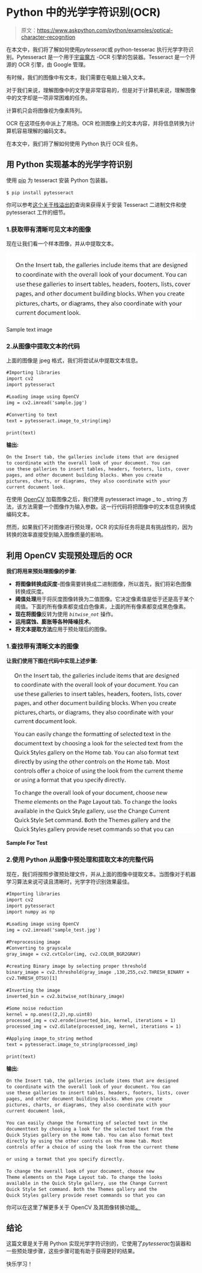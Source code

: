 # Python 中的光学字符识别(OCR)

> 原文：<https://www.askpython.com/python/examples/optical-character-recognition>

在本文中，我们将了解如何使用*pytesserac*或 python-tesserac 执行光学字符识别。Pytesseract 是一个用于[宇宙魔方](https://en.wikipedia.org/wiki/Tesseract_(software)) -OCR 引擎的包装器。Tesseract 是一个开源的 OCR 引擎，由 Google 管理。

有时候，我们的图像中有文本，我们需要在电脑上输入文本。

对于我们来说，理解图像中的文字是非常容易的，但是对于计算机来说，理解图像中的文字却是一项非常困难的任务。

计算机只会将图像视为像素阵列。

OCR 在这项任务中派上了用场。OCR 检测图像上的文本内容，并将信息转换为计算机容易理解的编码文本。

在本文中，我们将了解如何使用 Python 执行 OCR 任务。

## 用 Python 实现基本的光学字符识别

使用 [pip](https://www.askpython.com/python-modules/python-pip) 为 tesseract 安装 Python 包装器。

`$ pip install pytesseract`

你可以参考[这个关于栈溢出的](https://stackoverflow.com/questions/50951955/pytesseract-tesseractnotfound-error-tesseract-is-not-installed-or-its-not-i/53672281#:~:text=This%20error%20is%20because%20tesseract%20is%20not%20installed%20on%20your%20computer.&text=On%20Windows%2064%20bits%2C%20just,OCR%22%20and%20it%20will%20work.)查询来获得关于安装 Tesseract 二进制文件和使 pytesseract 工作的细节。

### 1.获取带有清晰可见文本的图像

现在让我们看一个样本图像，并从中提取文本。

![Sample](img/51f07462542780ca228d00467d494026.png)

Sample text image

### 2.从图像中提取文本的代码

上面的图像是 jpeg 格式，我们将尝试从中提取文本信息。

```
#Importing libraries
import cv2
import pytesseract

#Loading image using OpenCV
img = cv2.imread('sample.jpg')

#Converting to text
text = pytesseract.image_to_string(img)

print(text)

```

**输出:**

```
On the Insert tab, the galleries include items that are designed
to coordinate with the overall look of your document. You can
use these galleries to insert tables, headers, footers, lists, cover pages, and other document building blocks. When you create
pictures, charts, or diagrams, they also coordinate with your
current document look.

```

在使用 [OpenCV](https://www.askpython.com/python-modules/read-images-in-python-opencv) 加载图像之后，我们使用 pytesseract image _ to _ string 方法，该方法需要一个图像作为输入参数。这一行代码将把图像中的文本信息转换成编码文本。

然而，如果我们不对图像进行预处理，OCR 的实际任务将是具有挑战性的，因为转换的效率直接受到输入图像质量的影响。

## 利用 OpenCV 实现预处理后的 OCR

**我们将用来预处理图像的步骤:**

*   **将图像转换成灰度**–图像需要转换成二进制图像，所以首先，我们将彩色图像转换成灰度。
*   **阈值处理**用于将灰度图像转换为二值图像。它决定像素值是低于还是高于某个阈值。下面的所有像素都变成白色像素，上面的所有像素都变成黑色像素。
*   **现在将图像**反转为使用 *`bitwise_not`* 操作。
*   **运用腐蚀、膨胀等各种降噪技术**。
*   **将文本提取方法**应用于预处理后的图像。

### 1.查找带有清晰文本的图像

**让我们使用下图在代码中实现上述步骤:**

![Sample For Testing Optical Character recognition](img/526d2770802697cdd59fa47678a9ae88.png)

**Sample For Test**

### 2.使用 Python 从图像中预处理和提取文本的完整代码

现在，我们将按照步骤预处理文件，并从上面的图像中提取文本。当图像对于机器学习算法来说可读且清晰时，光学字符识别效果最佳。

```
#Importing libraries
import cv2
import pytesseract
import numpy as np

#Loading image using OpenCV
img = cv2.imread('sample_test.jpg')

#Preprocessing image
#Converting to grayscale
gray_image = cv2.cvtColor(img, cv2.COLOR_BGR2GRAY)

#creating Binary image by selecting proper threshold
binary_image = cv2.threshold(gray_image ,130,255,cv2.THRESH_BINARY + cv2.THRESH_OTSU)[1]

#Inverting the image
inverted_bin = cv2.bitwise_not(binary_image)

#Some noise reduction
kernel = np.ones((2,2),np.uint8)
processed_img = cv2.erode(inverted_bin, kernel, iterations = 1)
processed_img = cv2.dilate(processed_img, kernel, iterations = 1)

#Applying image_to_string method
text = pytesseract.image_to_string(processed_img)

print(text)

```

**输出:**

```
On the Insert tab, the galleries include items that are designed
to coordinate with the overall look of your document. You can
use these galleries to insert tables, headers, footers, lists, cover
pages, and other document building blocks. When you create
pictures, charts, or diagrams, they also coordinate with your
current document look,

You can easily change the formatting of selected text in the
documenttext by choosing a look for the selected text from the
Quick Styies gallery on the Home tab. You can also format text
directly by using the other controls on the Home tab. Most
controls offer a choice of using the look from the current theme

or using a tormat that you specify directly.

To change the overall look of your document, choose new
Theme elements on the Page Layout tab. To change the looks
available in the Quick Style gallery, use the Change Current
Quick Style Set command. Both the Themes gallery and the
Quick Styles gallery provide reset commands so that you can

```

你可以在这里了解更多关于 OpenCV 及其图像转换功能[。](https://opencv.org/) 

## 结论

这篇文章是关于用 Python 实现光学字符识别的，它使用了*pytesserac*包装器和一些预处理步骤，这些步骤可能有助于获得更好的结果。

快乐学习！